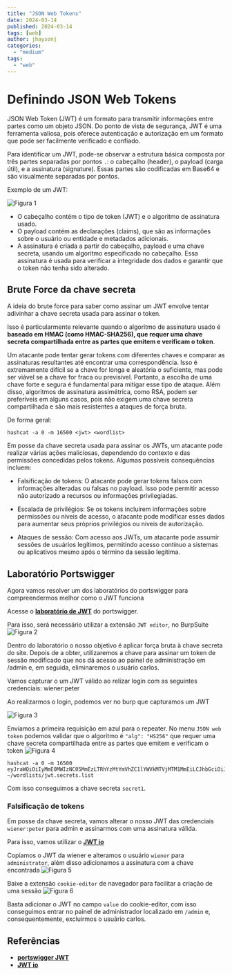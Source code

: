 ```yaml
---
title: "JSON Web Tokens"
date: 2024-03-14
published: 2024-03-14
tags: [web]
author: jhaysonj
categories:
  - "medium"
tags:
  - "web"
---
```


# Definindo JSON Web Tokens

JSON Web Token (JWT) é um formato  para transmitir informações entre partes como um objeto JSON. Do ponto de vista de segurança, JWT é uma ferramenta valiosa, pois oferece autenticação e autorização em um formato que pode ser facilmente verificado e confiado.

Para identificar um JWT, pode-se observar a estrutura básica composta por três partes separadas por pontos `.`: o cabeçalho (header), o payload (carga útil), e a assinatura (signature). Essas partes são codificadas em Base64 e são visualmente separadas por pontos.

Exemplo de um JWT:

![Figura 1](/images/2024-03-14-1.png)


- O cabeçalho contém o tipo de token (JWT) e o algoritmo de assinatura usado.
- O payload contém as declarações (claims), que são as informações sobre o usuário ou entidade e metadados adicionais.
- A assinatura é criada a partir do cabeçalho, payload e uma chave secreta, usando um algoritmo especificado no cabeçalho. Essa assinatura é usada para verificar a integridade dos dados e garantir que o token não tenha sido alterado.



## Brute Force da chave secreta
A ideia do brute force para saber como assinar um JWT envolve tentar adivinhar a chave secreta usada para assinar o token. 

Isso é particularmente relevante quando o algoritmo de assinatura usado é **baseado em HMAC (como HMAC-SHA256), que requer uma chave secreta compartilhada entre as partes que emitem e verificam o token**. 

Um atacante pode tentar gerar tokens com diferentes chaves e comparar as assinaturas resultantes até encontrar uma correspondência. Isso é extremamente difícil se a chave for longa e aleatória o suficiente, mas pode ser viável se a chave for fraca ou previsível. Portanto, a escolha de uma chave forte e segura é fundamental para mitigar esse tipo de ataque. Além disso, algoritmos de assinatura assimétrica, como RSA, podem ser preferíveis em alguns casos, pois não exigem uma chave secreta compartilhada e são mais resistentes a ataques de força bruta.

De forma geral:
```
hashcat -a 0 -m 16500 <jwt> <wordlist>
```
Em posse da chave secreta usada para assinar os JWTs, um atacante pode realizar várias ações maliciosas, dependendo do contexto e das permissões concedidas pelos tokens. Algumas possíveis consequências incluem:

- Falsificação de tokens: O atacante pode gerar tokens falsos com informações alteradas ou falsas no payload. Isso pode permitir acesso não autorizado a recursos ou informações privilegiadas.

- Escalada de privilégios: Se os tokens incluírem informações sobre permissões ou níveis de acesso, o atacante pode modificar esses dados para aumentar seus próprios privilégios ou níveis de autorização.

- Ataques de sessão: Com acesso aos JWTs, um atacante pode assumir sessões de usuários legítimos, permitindo acesso contínuo a sistemas ou aplicativos mesmo após o término da sessão legítima.

## Laboratório Portswigger
Agora vamos resolver um dos laboratórios do portswigger para compreendermos melhor como o JWT funciona

Acesse o **[laboratório de JWT](https://portswigger.net/web-security/jwt/lab-jwt-authentication-bypass-via-weak-signing-key)** do portswigger.

Para isso, será necessário utilizar a extensão `JWT editor`, no BurpSuite
![Figura 2](/images/2024-03-14-2.png)

Dentro do laboratório o nosso objetivo é aplicar força bruta à chave secreta do site. Depois de a obter, utilizaremos a chave para assinar um token de sessão modificado que nos dá acesso ao painel de administração em /admin e, em seguida, eliminaremos o usuário carlos.

Vamos capturar o um JWT válido ao relizar login com as seguintes credenciais: wiener:peter

Ao realizarmos o login, podemos ver no burp que capturamos um JWT

![Figura 3](/images/2024-03-14-3.png)

Enviamos a primeira requisição em azul para o repeater. 
No menu `JSON web token` podemos validar que o algoritmo é `"alg": "HS256"` que requer uma chave secreta compartilhada entre as partes que emitem e verificam o token
![Figura 4](/images/2024-03-14-4.png)

```
hashcat -a 0 -m 16500 eyJraWQiOiIyMmE0MWIzNC05MmEzLTRhYzMtYmVhZC1lYWVkMTVjMTM1MmEiLCJhbGciOiJIUzI1NiJ9.eyJpc3MiOiJwb3J0c3dpZ2dlciIsImV4cCI6MTcxMDQzNDQ4MSwic3ViIjoid2llbmVyIn0.zYGjEa63cPmqIvlKeWqbnKN_old9IDyfzW4VxtX4PhQ ~/wordlists/jwt.secrets.list 
```
Com isso conseguimos a chave secreta `secret1`.

### Falsificação de tokens
Em posse da chave secreta, vamos alterar o nosso JWT das credenciais `wiener:peter` para admin e assinarmos com uma assinatura válida.

Para isso, vamos utilizar o **[JWT io](https://jwt.io/)**

Copiamos o JWT da wiener e alteramos o usuário `wiener` para `administrator`, além disso adicionamos a assinatura com a chave encontrada
![Figura 5](/images/2024-03-14-5.png)

Baixe a extensão `cookie-editor` de navegador para facilitar a criação de uma sessão
![Figura 6](/images/2024-03-14-6.png)

Basta adicionar o JWT no campo `value` do cookie-editor, com isso conseguimos entrar no painel de administrador localizado em `/admin` e, consequentemente, excluirmos o usuário carlos.


## Referências

- **[portswigger JWT](https://portswigger.net/web-security/jwt)**
- **[JWT io](https://portswigger.net/web-security/jwt)**
